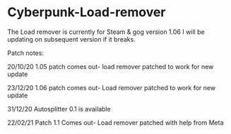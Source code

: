 # Cyberpunk-Load-remover

The Load remover is currently for Steam & gog version 1.06
I will be updating on subsequent version if it breaks.

Patch notes:

20/10/20
1.05 patch comes out- load remover patched to work for new update

23/12/20
1.06 patch comes out- Load remover patched to work for new update

31/12/20
Autosplitter 0.1 is available


22/02/21
Patch 1.1 Comes out- Load remover patched with help from Meta 
